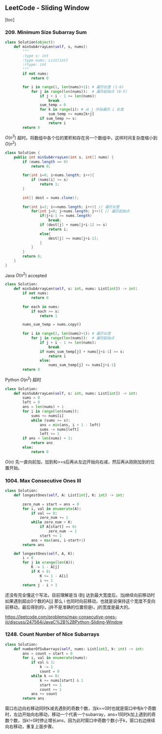 ## LeetCode - Sliding Window

[toc]

### 209. Minimum Size Subarray Sum

```python
class Solution(object):
    def minSubArrayLen(self, s, nums):
        """
        :type s: int
        :type nums: List[int]
        :rtype: int
        """
        if not nums:
            return 0

        for i in range(1, len(nums)+1): # 遍历长度 (1-6)
            for j in range(len(nums)):  # 遍历起始点 (0-5)
                if j + i - 1 >= len(nums):
                    break
                sum_temp = 0
                for k in range(i): # 从 j 开始遍历 i 长度
                    sum_temp += nums[k+j]
                if sum_temp >= s:
                    return i
        return 0
```

$O(n^3)$ 超时。将数组中各个位的累积和存在另一个数组中，这样时间复杂度缩小到 $O(n^2)$

```java
class Solution {
    public int minSubArrayLen(int s, int[] nums) {
        if (nums.length == 0)
            return 0;
        
        for(int i=0; i<nums.length; i++){
            if (nums[i] >= s)
                return 1;
        }
        
        int[] dest = nums.clone();
        
        for(int i=2; i<=nums.length; i++){ // 遍历长度
            for(int j=0; j<nums.length; j++){ // 遍历起始点
                if(j+i-1 >= nums.length)
                    break;
                if (dest[j] + nums[j+i-1] >= s)
                    return i;
                else{
                    dest[j] += nums[j+i-1];
                }
            }
        }
        return 0;
    }
}
```

Java $O(n^2)$ accepted

```python
class Solution:
    def minSubArrayLen(self, s: int, nums: List[int]) -> int:
        if not nums:
            return 0
        
        for each in nums:
            if each >= s:
                return 1

        nums_sum_temp = nums.copy()
        
        for i in range(2, len(nums)+1): # 遍历长度
            for j in range(len(nums)):  # 遍历起始点
                if j + i - 1 >= len(nums):
                    break
                if nums_sum_temp[j] + nums[j+i-1] >= s:
                    return i
                else:
                    nums_sum_temp[j] += nums[j+i-1]
        return 0
```

Python $O(n^2)$ 超时

```python
class Solution:
    def minSubArrayLen(self, s: int, nums: List[int]) -> int:
        sums = 0
        left = 0
        ans = len(nums) + 1
        for i in range(len(nums)):
            sums += nums[i]
            while (sums >= s):
                ans = min(ans, i + 1 - left)
                sums -= nums[left]
                left += 1
        if ans < len(nums) + 1:
            return ans
        else:
            return 0
```

$O(n)$ 先一直向前加，加到和>=s后再从左边开始向右减，然后再从刚刚加到的位置开始。



### 1004. Max Consecutive Ones III

```python
class Solution:
    def longestOnes(self, A: List[int], K: int) -> int:
        
        zero_num = start = ans = 0
        for i, val in enumerate(A):
            if val == 0:
                zero_num += 1
            while zero_num > K:
                if A[start] == 0:
                    zero_num -= 1
                start += 1
            ans = max(ans, i-start+1)
        return ans
```

```python
    def longestOnes(self, A, K):
        i = 0
        for j in xrange(len(A)):
            K -= 1 - A[j]
            if K < 0:
                K += 1 - A[i]
                i += 1
        return j - i + 1
```

还没有完全懂这个写法，目前理解是当 i到j 达到最大宽度后，当j继续向前移动时如果遇到超出0个数的A[j] 那么 i 也同时向前移动，也就是说保持这个宽度不变向前移动，最后得到的i，j并不是准确的位置但是i，j的宽度是最大的。

https://leetcode.com/problems/max-consecutive-ones-iii/discuss/247564/JavaC%2B%2BPython-Sliding-Window



### 1248. Count Number of Nice Subarrays

```python
class Solution:
    def numberOfSubarrays(self, nums: List[int], k: int) -> int:
        ans = count = start = 0
        for i, val in enumerate(nums):
            if val & 1:
                k -= 1
                count = 0
            while k == 0:
                k += nums[start] & 1
                start += 1
                count += 1
            ans += count
        return ans
```

窗口右边向右移动同时k减去遇到的奇数个数，当k==0时也就是窗口中有k个奇数时，左边开始向右移动，移动一个代表一个subarray，ans+1同时k加上遇到的奇数个数，当k!=0时停止增长ans，因为此时窗口中奇数个数小于k，窗口右边继续向右移动，重复上面步骤。